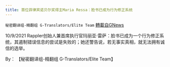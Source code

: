 ```yaml
---
title: 首位菲律宾诺贝尔奖得主Maria Ressa：脸书已成为行为修正系统
---
```

`秘密翻译组-精翻组 G-Translators/Elite Team` [轉載自GNews](https://gnews.org/zh-hans/1593303/)

10/9/2021 Rappler创始人兼首席执行官玛丽亚·雷萨：脸书已成为一个行为修正系统，其遏制错误信息的尝试是失败的；她还警告说，若无事实真相，就无法拥有诚信的选举。

By： 【秘密翻译组-精翻组 G-Translators/Elite Team】

